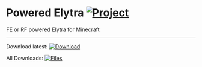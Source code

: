 # Powered Elytra [![Project](http://cf.way2muchnoise.eu/full_296787_downloads.svg)](https://minecraft.curseforge.com/projects/296787)
FE or RF powered Elytra for Minecraft

---

Download latest:
[![Download](https://curse.nikky.moe/api/img/296787?logo)](https://curse.nikky.moe/api/url/296787)

All Downloads:
[![Files](https://curse.nikky.moe/api/img/296787/files?logo)](https://minecraft.curseforge.com/projects/296787/files)
